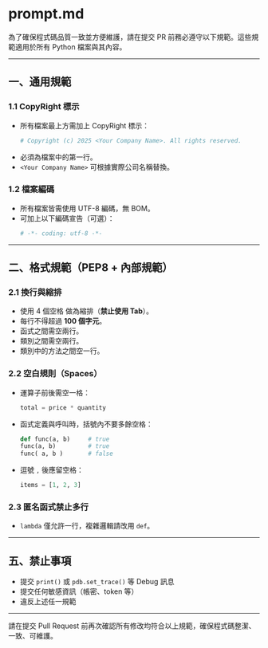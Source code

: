 # prompt.md

為了確保程式碼品質一致並方便維護，請在提交 PR 前務必遵守以下規範。這些規範適用於所有 Python 檔案與其內容。

---

## 一、通用規範

### 1.1 CopyRight 標示
- 所有檔案最上方需加上 CopyRight 標示：
  ```python
  # Copyright (c) 2025 <Your Company Name>. All rights reserved.
  ```
- 必須為檔案中的第一行。
- `<Your Company Name>` 可根據實際公司名稱替換。

### 1.2 檔案編碼
- 所有檔案皆需使用 UTF-8 編碼，無 BOM。
- 可加上以下編碼宣告（可選）：
  ```python
  # -*- coding: utf-8 -*-
  ```

---

##  二、格式規範（PEP8 + 內部規範）

### 2.1 換行與縮排
- 使用 4 個空格 做為縮排（**禁止使用 Tab**）。
- 每行不得超過 **100 個字元**。
- 函式之間需空兩行。
- 類別之間需空兩行。
- 類別中的方法之間空一行。

### 2.2 空白規則（Spaces）
- 運算子前後需空一格：
  ```python
  total = price * quantity
  ```
- 函式定義與呼叫時，括號內不要多餘空格：
  ```python
  def func(a, b)     # true
  func(a, b)         # true
  func( a, b )       # false
  ```
- 逗號 `,` 後應留空格：
  ```python
  items = [1, 2, 3]
  ```

### 2.3 匿名函式禁止多行
- `lambda` 僅允許一行，複雜邏輯請改用 `def`。

---

## 五、禁止事項

-  提交 `print()` 或 `pdb.set_trace()` 等 Debug 訊息  
-  提交任何敏感資訊（帳密、token 等）  
-  違反上述任一規範

---

請在提交 Pull Request 前再次確認所有修改均符合以上規範，確保程式碼整潔、一致、可維護。
